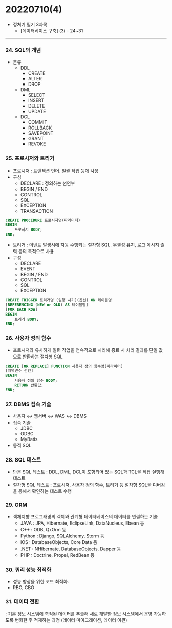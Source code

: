 # 20220710(4)

- 정처기 필기 3과목
    - [데이터베이스 구축] (3) - 24~31
    

---

### 24. SQL의 개념

- 분류
    - DDL
        - CREATE
        - ALTER
        - DROP
    - DML
        - SELECT
        - INSERT
        - DELETE
        - UPDATE
    - DCL
        - COMMIT
        - ROLLBACK
        - SAVEPOINT
        - GRANT
        - REVOKE
    

### 25. 프로시저와 트리거

- 프로시저 : 트랜잭션 언어. 일괄 작업 등에 사용
- 구성
    - DECLARE : 정의하는 선언부
    - BEGIN / END
    - CONTROL
    - SQL
    - EXCEPTION
    - TRANSACTION

```sql
CREATE PROCEDURE 프로시저명(파라미터)
BEGIN
	프로시저 BODY;
END;
```

- 트리거 : 이벤트 발생시에 자동 수행되는 절차형 SQL. 무결성 유지, 로그 메시지 출력 등의 목적으로 사용
- 구성
    - DECLARE
    - EVENT
    - BEGIN / END
    - CONTROL
    - SQL
    - EXCEPTION

```sql
CREATE TRIGGER 트리거명 (실행 시기)(옵션) ON 테이블명
[REFERENCING (NEW or OLD) AS 테이블명]
[FOR EACH ROW]
BEGIN
	트리거 BODY;
END;
```

### 26. 사용자 정의 함수

- 프로시저와 유사하게 일련 작업을 연속적으로 처리해 종료 시 처리 결과를 단일 값으로 반환하는 절차형 SQL

```sql
CREATE [OR REPLACE] FUNCTION 사용자 정의 함수명(파라미터)
[지역변수 선언]
BEGIN
	사용자 정의 함수 BODY;
	RETURN 반환값;
END;
```

### 27. DBMS 접속 기술

- 사용자 ↔ 웹서버 ↔ WAS ↔ DBMS
- 접속 기술
    - JDBC
    - ODBC
    - MyBatis
- 동적 SQL

### 28. SQL 테스트

- 단문 SQL 테스트 : DDL, DML, DCL이 포함되어 있는 SQL과 TCL을 직접 실행해 테스트
- 절차형 SQL 테스트 : 프로시저, 사용자 정의 함수, 트리거 등 절차형 SQL을 디버깅을 통해서 확인하는 테스트 수행

### 29. ORM

- 객체지향 프로그래밍의 객체와 관계형 데이터베이스의 데이터를 연결하는 기술
    - JAVA : JPA, Hibernate, EclipseLink, DataNucleus, Ebean 등
    - C++ : ODB, QxOrm 등
    - Python : Django, SQLAlchemy, Storm 등
    - iOS : DatabaseObjects, Core Data 등
    - .NET : NHibernate, DatabaseObjects, Dapper 등
    - PHP : Doctrine, Propel, RedBean 등

### 30. 쿼리 성능 최적화

- 성능 향상을 위한 코드 최적화.
- RBO, CBO

### 31. 데이터 전환

: 기본 정보 시스템에 축적된 데이터를 추출해 새로 개발한 정보 시스템에서 운영 가능하도록 변화한 후 적재하는 과정 (데이터 마이그래이션, 데이터 이관)